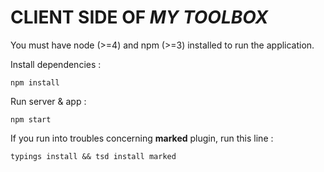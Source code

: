 # CLIENT SIDE OF *MY TOOLBOX*

You must have node (>=4) and npm (>=3) installed to run the application.

Install dependencies :

`npm install`

Run server & app :

`npm start`

If you run into troubles concerning **marked** plugin, run this line :

`typings install && tsd install marked`